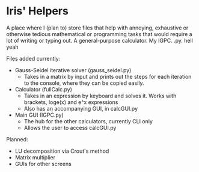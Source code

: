 # Iris' Helpers

A place where I (plan to) store files that help with annoying, exhaustive or otherwise tedious mathematical or programming tasks that would require a lot of writing or typing out. A general-purpose calculator. My IGPC. .py. hell yeah

Files added currently:
  - Gauss-Seidel iterative solver (gauss_seidel.py)
    - Takes in a matrix by input and prints out the steps for each iteration to the console, where they can be copied easily.
  - Calculator (fullCalc.py)
    - Takes in an expression by keyboard and solves it. Works with brackets, loge(x) and e^x expressions
    - Also has an accompanying GUI, in calcGUI.py
  - Main GUI (IGPC.py)
    - The hub for the other calculators, currently CLI only
    - Allows the user to access calcGUI.py
   

Planned:
  - LU decomposition via Crout's method
  - Matrix multiplier
  - GUIs for other screens
